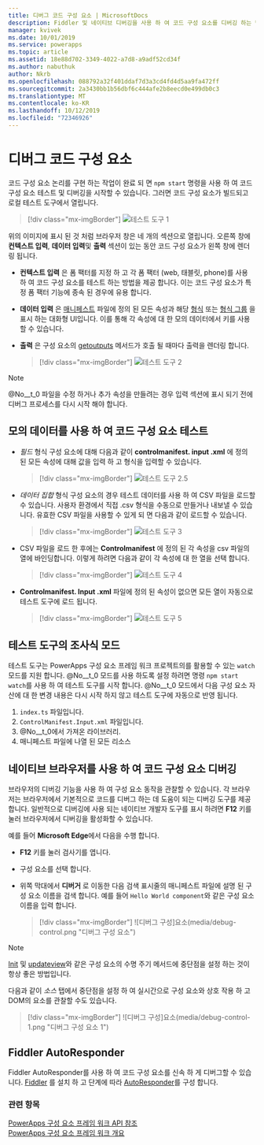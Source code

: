```yaml
---
title: 디버그 코드 구성 요소 | MicrosoftDocs
description: Fiddler 및 네이티브 디버깅을 사용 하 여 코드 구성 요소를 디버깅 하는 방법
manager: kvivek
ms.date: 10/01/2019
ms.service: powerapps
ms.topic: article
ms.assetid: 18e88d702-3349-4022-a7d8-a9adf52cd34f
ms.author: nabuthuk
author: Nkrb
ms.openlocfilehash: 088792a32f401ddaf7d3a3cd4fd4d5aa9fa472ff
ms.sourcegitcommit: 2a3430bb1b56dbf6c444afe2b8eecd0e499db0c3
ms.translationtype: MT
ms.contentlocale: ko-KR
ms.lasthandoff: 10/12/2019
ms.locfileid: "72346926"
---
```

# <a name="debug-code-components"></a>디버그 코드 구성 요소

코드 구성 요소 논리를 구현 하는 작업이 완료 되 면 `npm start` 명령을 사용 하 여 코드 구성 요소 테스트 및 디버깅을 시작할 수 있습니다. 그러면 코드 구성 요소가 빌드되고 로컬 테스트 도구에서 열립니다.

> [!div class="mx-imgBorder"]
> ![테스트 도구 1](media/test-harness-1.png "테스트 도구 1")

위의 이미지에 표시 된 것 처럼 브라우저 창은 네 개의 섹션으로 열립니다. 오른쪽 창에 **컨텍스트 입력**, **데이터 입력**및 **출력** 섹션이 있는 동안 코드 구성 요소가 왼쪽 창에 렌더링 됩니다.

- **컨텍스트 입력** 은 폼 팩터를 지정 하 고 각 폼 팩터 (web, 태블릿, phone)를 사용 하 여 코드 구성 요소를 테스트 하는 방법을 제공 합니다. 이는 코드 구성 요소가 특정 폼 팩터 기능에 종속 된 경우에 유용 합니다.
- **데이터 입력** 은 [매니페스트](manifest-schema-reference/manifest.md) 파일에 정의 된 모든 속성과 해당 [형식](manifest-schema-reference/types.md) 또는 [형식 그룹](manifest-schema-reference/type-group.md) 을 표시 하는 대화형 UI입니다. 이를 통해 각 속성에 대 한 모의 데이터에서 키를 사용할 수 있습니다. 
- **출력** 은 구성 요소의 [getoutputs](reference/control/getoutputs.md) 메서드가 호출 될 때마다 출력을 렌더링 합니다.  

     > [!div class="mx-imgBorder"]
     > ![테스트 도구 2](media/test-harness-2.png "테스트 도구 2")

> [!NOTE]
> @No__t_0 파일을 수정 하거나 추가 속성을 만들려는 경우 입력 섹션에 표시 되기 전에 디버그 프로세스를 다시 시작 해야 합니다.

## <a name="test-code-components-with-mock-data"></a>모의 데이터를 사용 하 여 코드 구성 요소 테스트

- *필드* 형식 구성 요소에 대해 다음과 같이 **controlmanifest. input .xml** 에 정의 된 모든 속성에 대해 값을 입력 하 고 형식을 입력할 수 있습니다.

   > [!div class="mx-imgBorder"]
   > ![테스트 도구 2.5](media/test-harness-2.5.png "테스트 도구 2.5")

- *데이터 집합* 형식 구성 요소의 경우 테스트 데이터를 사용 하 여 CSV 파일을 로드할 수 있습니다. 사용자 환경에서 직접 .csv 형식을 수동으로 만들거나 내보낼 수 있습니다. 유효한 CSV 파일을 사용할 수 있게 되 면 다음과 같이 로드할 수 있습니다.

   > [!div class="mx-imgBorder"]
   > ![테스트 도구 3](media/test-harness-3.png "테스트 도구 3")

- CSV 파일을 로드 한 후에는 **Controlmanifest** 에 정의 된 각 속성을 csv 파일의 열에 바인딩합니다. 이렇게 하려면 다음과 같이 각 속성에 대 한 열을 선택 합니다.

    > [!div class="mx-imgBorder"]
    > ![테스트 도구 4](media/test-harness-4.png "테스트 도구 4")

- **Controlmanifest. Input .xml** 파일에 정의 된 속성이 없으면 모든 열이 자동으로 테스트 도구에 로드 됩니다.

   > [!div class="mx-imgBorder"]
   > ![테스트 도구 5](media/test-harness-5.png "테스트 도구 5")


## <a name="watch-mode-in-test-harness"></a>테스트 도구의 조사식 모드

테스트 도구는 PowerApps 구성 요소 프레임 워크 프로젝트의를 활용할 수 있는 `watch` 모드를 지원 합니다. @No__t_0 모드를 사용 하도록 설정 하려면 명령 `npm start watch`를 사용 하 여 테스트 도구를 시작 합니다. @No__t_0 모드에서 다음 구성 요소 자산에 대 한 변경 내용은 다시 시작 하지 않고 테스트 도구에 자동으로 반영 됩니다.

1.  `index.ts` 파일입니다.
2.  `ControlManifest.Input.xml` 파일입니다.
3.  @No__t_0에서 가져온 라이브러리.
4.  매니페스트 파일에 나열 된 모든 리소스

## <a name="debug-code-components-using-native-browsers"></a>네이티브 브라우저를 사용 하 여 코드 구성 요소 디버깅

브라우저의 디버깅 기능을 사용 하 여 구성 요소 동작을 관찰할 수 있습니다. 각 브라우저는 브라우저에서 기본적으로 코드를 디버그 하는 데 도움이 되는 디버깅 도구를 제공 합니다. 일반적으로 디버깅에 사용 되는 네이티브 개발자 도구를 표시 하려면 **F12** 키를 눌러 브라우저에서 디버깅을 활성화할 수 있습니다.

예를 들어 **Microsoft Edge**에서 다음을 수행 합니다.

- **F12** 키를 눌러 검사기를 엽니다.
- 구성 요소를 선택 합니다.
- 위쪽 막대에서 **디버거** 로 이동한 다음 검색 표시줄의 매니페스트 파일에 설명 된 구성 요소 이름을 검색 합니다. 예를 들어 `Hello World component`와 같은 구성 요소 이름을 입력 합니다.

     > [!div class="mx-imgBorder"]
     > ![디버그 구성]요소(media/debug-control.png "디버그 구성 요소")

> [!NOTE]
> [Init](reference/control/init.md) 및 [updateview](reference/control/updateview.md)와 같은 구성 요소의 수명 주기 메서드에 중단점을 설정 하는 것이 항상 좋은 방법입니다.

다음과 같이 *소스* 탭에서 중단점을 설정 하 여 실시간으로 구성 요소와 상호 작용 하 고 DOM의 요소를 관찰할 수도 있습니다.

> [!div class="mx-imgBorder"]
> ![디버그 구성]요소(media/debug-control-1.png "디버그 구성 요소 1")

## <a name="fiddler-autoresponder"></a>Fiddler AutoResponder

Fiddler AutoResponder를 사용 하 여 코드 구성 요소를 신속 하 게 디버그할 수 있습니다. [Fiddler](https://www.telerik.com/download/fiddler) 를 설치 하 고 단계에 따라 [AutoResponder](https://docs.microsoft.com/dynamics365/customer-engagement/developer/streamline-javascript-development-fiddler-autoresponder)를 구성 합니다.

### <a name="related-topics"></a>관련 항목

[PowerApps 구성 요소 프레임 워크 API 참조](reference/index.md)<br/>
[PowerApps 구성 요소 프레임 워크 개요](overview.md)
